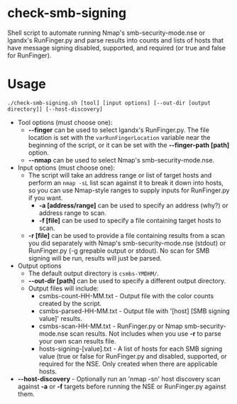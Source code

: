 # check-smb-signing
Shell script to automate running Nmap's smb-security-mode.nse or lgandx's RunFinger.py and parse results into counts and lists of hosts that have message signing disabled, supported, and required (or true and false for RunFinger).

# Usage
```
./check-smb-signing.sh [tool] [input options] [--out-dir [output directory]] [--host-discovery]
```
* Tool options (must choose one):
  - **--finger** can be used to select lgandx's RunFinger.py. The file location is set with the `varRunFingerLocation` variable near the beginning of the script, or it can be set with the **--finger-path [path]** option.
  - **--nmap** can be used to select Nmap's smb-security-mode.nse.
* Input options (must choose one):
  - The script will take an address range or list of target hosts and perform an `nmap -sL` list scan against it to break it down into hosts, so you can use Nmap-style ranges to supply inputs for RunFinger.py if you want.
    - **-a [address/range]** can be used to specify an address (why?) or address range to scan.
    - **-f [file]** can be used to specify a file containing target hosts to scan.
  - **-r [file]** can be used to provide a file containing results from a scan you did separately with Nmap's smb-security-mode.nse (stdout) or RunFinger.py (-g grepable output or stdout). No scan for SMB signing will be run, results will just be parsed.
* Output options
  - The default output directory is `csmbs-YMDHM/`.
  - **--out-dir [path]** can be used to specify a different output directory.
  - Output files will include:
    - csmbs-count-HH-MM.txt - Output file with the color counts created by the script.
    - csmbs-parsed-HH-MM.txt - Output file with '[host]   [SMB signing value]' results.
    - csmbs-scan-HH-MM.txt - RunFinger.py or Nmap smb-security-mode.nse scan results. Not includes when you use **-r** to parse your own scan results file.
    - hosts-signing-[value].txt - A list of hosts for each SMB signing value (true or false for RunFinger.py and disabled, supported, or required for the NSE. Only created when there are applicable hosts.
* **--host-discovery** - Optionally run an 'nmap -sn' host discovery scan against **-a** or **-f** targets before running the NSE or RunFinger.py against them.
